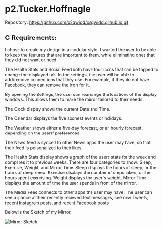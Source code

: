 # p2.Tucker.Hoffnagle
Repository: https://github.com/xSqwidd/xsqwidd.github.io.git

## C Requirements:
I chose to create my design in a modular style. I wanted the user to be able to keep the features that are important to them, while eliminating
ones that they did not want or need.

The Health Stats and Social Feed both have four icons that can be tapped to change the displayed tab. In the settings, the user will be able to add/remove
connections that they use. For example, if they do not have Facebook, they can remove the icon for it.

By opening the Settings, the user can rearrange the locations of the display windows. This allows them to make the mirror tailored to their needs.

The Clock display shows the current Date and Time.

The Calendar displays the five soonest events or holidays.

The Weather shows either a five-day forecast, or an hourly forecast, depending on the users' preferences.

The News feed is synced to other News apps the user may have, so that their feed is personalized to their likes.

The Health Stats display shows a graph of the users stats for the week and compares it to previous weeks.
There are four categories to show: Sleep, Exercise, Weight, and Mirror Time.
Sleep displays the hours of sleep, or the hours of deep sleep.
Exercise displays the number of steps taken, or the hours spent exercising.
Weight displays the user's weight.
Mirror Time displays the amount of time the user spends in front of the mirror.

The Media Feed connects to other apps the user may have. The user can see a glance at their recently recieved text messages, see new Tweets, 
recent Instagram posts, and recent Facebook posts.

Below is the Sketch of my Mirror.

![Mirror Sketch](https://user-images.githubusercontent.com/110496042/202090774-38ceb52e-ac09-4060-8395-ae27717c9910.png)
